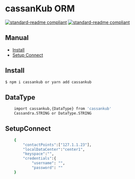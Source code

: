 # cassanKub ORM
[![standard-readme compliant](https://img.shields.io/badge/cassanKub-blue)](https://github.com/ez-kraivit/cassanKub) 
[![standard-readme compliant](https://img.shields.io/badge/cassandra-1000-rad)](https://github.com/ez-kraivit/cassanKub)

## Manual

- [Install](#Install)
- [Setup Connect](#SetupConnect)


## Install
```sh
$ npm i cassankub or yarn add cassankub
```


## DataType
```sh
    import cassankub,{DataType} from 'cassankub'
    Cassandra.STRING or DataType.STRING
```

## SetupConnect
```sh
    {
        "contactPoints":["127.1.1.23"],
        "localDataCenter":"center1",
        "keyspace":"",
        "credentials":{
            "username": "",
            "password": ""
    }
```
